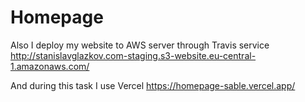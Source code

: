 # Homepage
Also I deploy my website to AWS server through  Travis service http://stanislavglazkov.com-staging.s3-website.eu-central-1.amazonaws.com/

And during this task I use Vercel https://homepage-sable.vercel.app/
